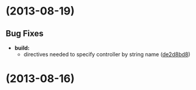 #  (2013-08-19)


## Bug Fixes

- **build:** 
  - directives needed to specify controller by string name ([de2d8bd8](https://github.com/infowrap/angular-isotope/commit/de2d8bd8))   

#  (2013-08-16)



